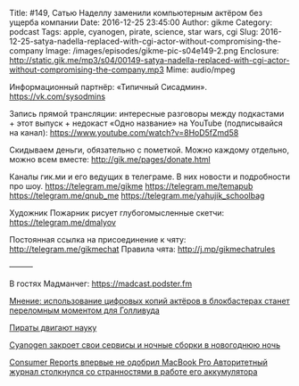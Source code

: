 Title: #149, Сатью Наделлу заменили компьютерным актёром без ущерба компании
Date: 2016-12-25 23:45:00
Author: gikme
Category: podcast
Tags: apple, cyanogen, pirate, science, star wars, cgi 
Slug: 2016-12-25-satya-nadella-replaced-with-cgi-actor-without-compromising-the-company
Image: /images/episodes/gikme-pic-s04e149-2.png
Enclosure: http://static.gik.me/mp3/s04/00149-satya-nadella-replaced-with-cgi-actor-without-compromising-the-company.mp3
Mime: audio/mpeg


Информационный партнёр:
«Типичный Сисадмин».
<https://vk.com/sysodmins>

Запись прямой трансляции: интересные разговоры между подкастами + этот выпуск + недокаст «Одно название» на YouTube (подписывайся на канал):
<https://www.youtube.com/watch?v=8HoD5fZmd58>

Скидываем деньги, обязательно с пометкой.
Можно каждому отдельно, можно всем вместе:
<http://gik.me/pages/donate.html>

Каналы гик.ми и его ведущих в телеграме. В них новости и подробности про шоу.
<https://telegram.me/gikme>
<https://telegram.me/temapub>
<https://telegram.me/qnub_me>
<https://telegram.me/yahujik_schoolbag>

Художник Пожарник рисует глубогомысленные скетчи:
<https://telegram.me/dmalyov>

Постоянная ссылка на присоединение к чяту: <http://telegram.me/gikmechat>
Правила чята: <http://j.mp/gikmechatrules>

———

В гостях Мадманчег: <https://madcast.podster.fm>

[Мнение: использование цифровых копий актёров в блокбастерах станет переломным моментом для Голливуда](https://tjournal.ru/38806-mnenie-ispolzovanie-cifrovih-kopii-aktyorov-v-blokbasterah-stanet-perelomnim-momentom-dlya-gollivuda)

[Пираты двигают науку](https://telegram.me/globchan/947)

[Cyanogen закроет свои сервисы и ночные сборки в новогоднюю ночь](http://4pda.ru/2016/12/24/332265/)

[Consumer Reports впервые не одобрил MacBook Pro Авторитетный журнал столкнулся со странностями в работе его аккумулятора](https://meduza.io/feature/2016/12/24/consumer-reports-vpervye-ne-odobril-macbook-pro)
